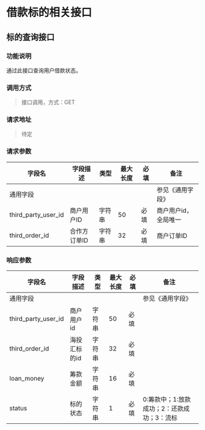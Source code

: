 # 借款标的相关接口

## 标的查询接口

### 功能说明
通过此接口查询用户借款状态。

### 调用方式
> 接口调用，方式：GET
>

### 请求地址
> 待定
>

### 请求参数

| **字段名**          | **字段描述** | **类型** | **最大长度** | **必填** | **备注**             |
| ------------------- | ------------ | -------- | ------------ | -------- | -------------------- |
| 通用字段            |              |          |              |          | 参见《通用字段》     |
| third_party_user_id | 商户用户ID   | 字符串   | 50           | 必填     | 商户用户id，全局唯一 |
| third_order_id      | 合作方订单ID | 字符串   | 32           | 必填     | 商户订单ID           |

### 响应参数

| **字段名**          | **字段描述** | **类型** | **最大长度** | **必填** | **备注**                                   |
| ------------------- | ------------ | -------- | ------------ | -------- | ------------------------------------------ |
| 通用字段            |              |          |              |          | 参见《通用字段》                           |
| third_party_user_id | 商户用户id   | 字符串   | 50           | 必填     |                                            |
| third_order_id     | 海投汇标的id | 字符串   | 32           | 必填     |                                            |
| loan_money          | 筹款金额     | 字符串   | 16           | 必填     |                                            |
| status              | 标的状态     | 字符串   | 1            | 必填     | 0:筹款中；1:放款成功；2：还款成功；3：流标 |

 